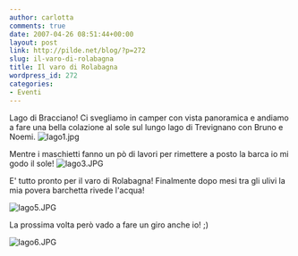 ```yaml
---
author: carlotta
comments: true
date: 2007-04-26 08:51:44+00:00
layout: post
link: http://pilde.net/blog/?p=272
slug: il-varo-di-rolabagna
title: Il varo di Rolabagna
wordpress_id: 272
categories:
- Eventi
---
```


Lago di Bracciano!
Ci svegliamo in camper con vista panoramica e andiamo a fare una bella colazione al sole sul lungo lago di Trevignano con Bruno e Noemi.
![lago1.jpg]({{baseurl}}/uploads/2007/04/lago1.jpg)




Mentre i maschietti fanno un pò di lavori per rimettere a posto la barca io mi godo il sole!
![lago3.JPG]({{baseurl}}/uploads/2007/04/lago3.JPG)



E' tutto pronto per il varo di Rolabagna! Finalmente dopo mesi tra gli ulivi la mia povera barchetta rivede l'acqua!

![lago5.JPG]({{baseurl}}/uploads/2007/04/lago5.JPG)




La prossima volta però vado a fare un giro anche io! ;)




![lago6.JPG]({{baseurl}}/uploads/2007/04/lago6.JPG)



